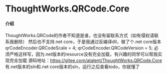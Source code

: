 # ThoughtWorks.QRCode.Core

#### 介绍
ThoughtWorks.QRCode的作者不知道是谁，也没有留联系方式（如有侵权请联系我删除）
然后也不支持.net core，于是我通过反编译dll，做了个.net core版本
qrCodeEncoder.QRCodeScale = 4;
qrCodeEncoder.QRCodeVersion = 5;
必须严格这样写，因为.net版本的resource没有完全加载，有兴趣的同学可以帮我实现完全加载
源码地址：https://gitee.com/atalent/ThoughtWorks.QRCode.Core
有.net版本的sln和.net core版本的sln，运行之后查看todo，你就懂了